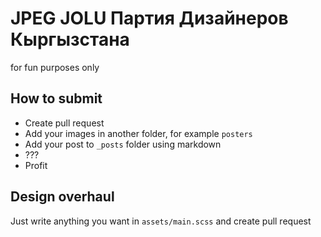# JPEG JOLU Партия Дизайнеров Кыргызстана
for fun purposes only

## How to submit
- Create pull request
- Add your images in another folder, for example `posters`
- Add your post to `_posts` folder using markdown
- ???
- Profit

## Design overhaul
Just write anything you want in `assets/main.scss` and create pull request

